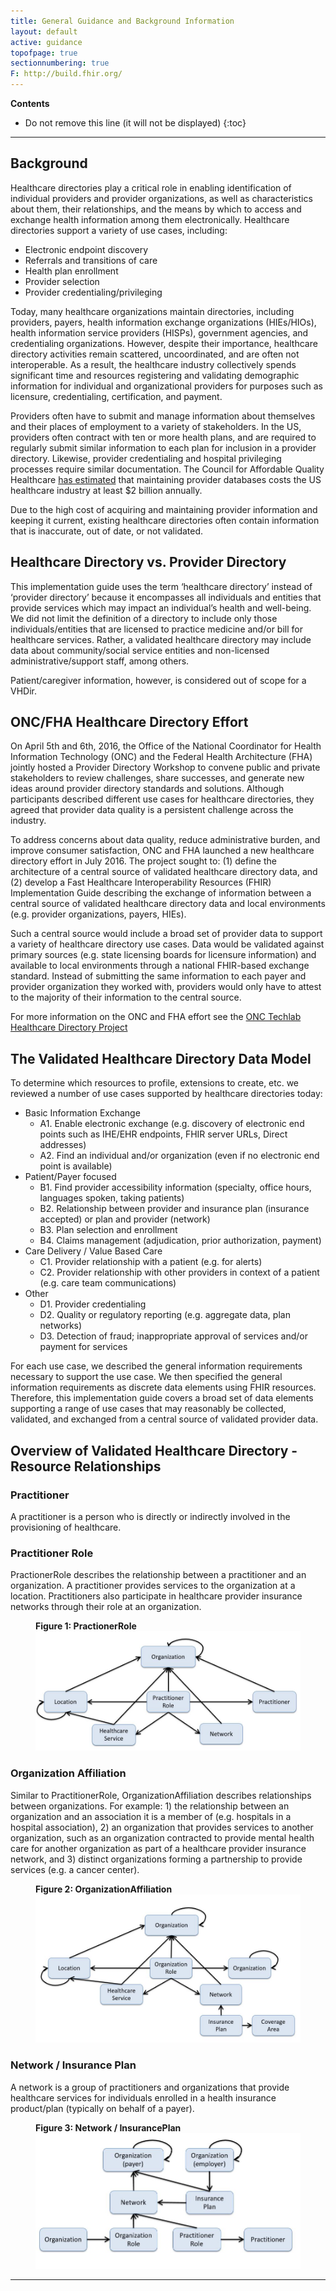 ```yaml
---
title: General Guidance and Background Information
layout: default
active: guidance
topofpage: true
sectionnumbering: true
F: http://build.fhir.org/
---
```


<!-- TOC  the css styling for this is \pages\assets\css\project.css under 'markdown-toc'-->
**Contents**

* Do not remove this line (it will not be displayed)
{:toc}

---

<!-- end TOC -->

##  Background

Healthcare directories play a critical role in enabling identification of individual providers and provider organizations, as well as characteristics about them, their relationships, and the means by which to access and exchange health information among them electronically. Healthcare directories support a variety of use cases, including:

* Electronic endpoint discovery
* Referrals and transitions of care
* Health plan enrollment
* Provider selection
* Provider credentialing/privileging

Today, many healthcare organizations maintain directories, including providers, payers, health information exchange organizations (HIEs/HIOs), health information service providers (HISPs), government agencies, and credentialing organizations. However, despite their importance, healthcare directory activities remain scattered, uncoordinated, and are often not interoperable. As a result, the healthcare industry collectively spends significant time and resources registering and validating demographic information for individual and organizational providers for purposes such as licensure, credentialing, certification, and payment.

Providers often have to submit and manage information about themselves and their places of employment to a variety of stakeholders. In the US, providers often contract with ten or more health plans, and are required to regularly submit similar information to each plan for inclusion in a provider directory. Likewise, provider credentialing and hospital privileging processes require similar documentation. The Council for Affordable Quality Healthcare [has estimated](https://www.caqh.org/explorations/white-paper-defining-provider-data-dilemma) that maintaining provider databases costs the US healthcare industry at least $2 billion annually.

Due to the high cost of acquiring and maintaining provider information and keeping it current, existing healthcare directories often contain information that is inaccurate, out of date, or not validated.

## Healthcare Directory vs. Provider Directory

This implementation guide uses the term ‘healthcare directory’ instead of ‘provider directory’ because it encompasses all individuals and entities that provide services which may impact an individual’s health and well-being. We did not limit the definition of a directory to include only those individuals/entities that are licensed to practice medicine and/or bill for healthcare services. Rather, a validated healthcare directory may include data about community/social service entities and non-licensed administrative/support staff, among others.

Patient/caregiver information, however, is considered out of scope for a VHDir.

## ONC/FHA Healthcare Directory Effort

On April 5th and 6th, 2016, the Office of the National Coordinator for Health Information Technology (ONC) and the Federal Health Architecture (FHA) jointly hosted a Provider Directory Workshop to convene public and private stakeholders to review challenges, share successes, and generate new ideas around provider directory standards and solutions. Although participants described different use cases for healthcare directories, they agreed that provider data quality is a persistent challenge across the industry. 

To address concerns about data quality, reduce administrative burden, and improve consumer satisfaction, ONC and FHA launched a new healthcare directory effort in July 2016. The project sought to: (1) define the architecture of a central source of validated healthcare directory data, and (2) develop a Fast Healthcare Interoperability Resources (FHIR) Implementation Guide describing the exchange of information between a central source of validated healthcare directory data and local environments (e.g. provider organizations, payers, HIEs).

Such a central source would include a broad set of provider data to support a variety of healthcare directory use cases. Data would be validated against primary sources (e.g. state licensing boards for licensure information) and available to local environments through a national FHIR-based exchange standard. Instead of submitting the same information to each payer and provider organization they worked with, providers would only have to attest to the majority of their information to the central source.

For more information on the ONC and FHA effort see the [ONC Techlab Healthcare Directory Project](https://oncprojectracking.healthit.gov/wiki/display/TechLabSC/Healthcare+Directory)

## The Validated Healthcare Directory Data Model

To determine which resources to profile, extensions to create, etc. we reviewed a number of use cases supported by healthcare directories today:

* Basic Information Exchange
  * A1. Enable electronic exchange (e.g. discovery of electronic end points such as IHE/EHR endpoints, FHIR server URLs, Direct addresses)
  * A2. Find an individual and/or organization (even if no electronic end point is available)
* Patient/Payer focused	
  * B1. Find provider accessibility information (specialty, office hours, languages spoken, taking patients)
  * B2. Relationship between provider and insurance plan (insurance accepted) or plan and provider (network)
  * B3. Plan selection and enrollment
  * B4. Claims management (adjudication, prior authorization, payment)
* Care Delivery / Value Based Care	
  * C1. Provider relationship with a patient (e.g. for alerts)
  * C2. Provider relationship with other providers in context of a patient (e.g. care team communications)
* Other	
  * D1. Provider credentialing
  * D2. Quality or regulatory reporting (e.g. aggregate data, plan networks)
  * D3. Detection of fraud; inappropriate approval of services and/or payment for services

For each use case, we described the general information requirements necessary to support the use case. We then specified the general information requirements as discrete data elements using FHIR resources. Therefore, this implementation guide covers a broad set of data elements supporting a range of use cases that may reasonably be collected, validated, and exchanged from a central source of validated provider data.

## Overview of Validated Healthcare Directory - Resource Relationships

### Practitioner

A practitioner is a person who is directly or indirectly involved in the provisioning of healthcare.

### Practitioner Role

PractionerRole describes the relationship between a practitioner and an organization. A practitioner provides services to the organization at a location.  Practitioners also participate in healthcare provider insurance networks through their role at an organization.

<figure class="figure">
<figcaption class="figure-caption"><strong>Figure 1: PractionerRole </strong></figcaption>
  <img src="assets/images/diagram1.jpg" class="figure-img img-responsive img-rounded center-block" alt="Diagram1.jpg" />
</figure>

### Organization Affiliation

Similar to PractitionerRole, OrganizationAffiliation describes relationships between organizations. For example: 1) the relationship between an organization and an association it is a member of (e.g. hospitals in a hospital association),  2) an organization that provides services to another organization, such as an organization contracted to provide mental health care for another organization as part of a healthcare provider insurance network, and 3) distinct organizations forming a partnership to provide services (e.g. a cancer center).

<figure class="figure">
<figcaption class="figure-caption"><strong>Figure 2: OrganizationAffiliation </strong></figcaption>
  <img src="assets/images/diagram2.jpg" class="figure-img img-responsive img-rounded center-block" alt="Diagram2.jpg" />
</figure>

### Network / Insurance Plan

A network is a group of practitioners and organizations that provide healthcare services for individuals enrolled in a health insurance product/plan (typically on behalf of a payer).

<figure class="figure">
<figcaption class="figure-caption"><strong>Figure 3: Network / InsurancePlan </strong></figcaption>
  <img src="assets/images/diagram3.jpg" class="figure-img img-responsive img-rounded center-block" alt="Diagram3.jpg" />
</figure>


------------------------------------------------------------------------
